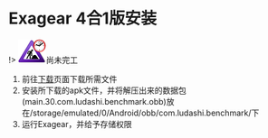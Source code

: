 # Exagear 4合1版安装

!> ![](../ConstructionClock.png)尚未完工

1. 前往[下载](/download_all.md)页面下载所需文件
2. 安装所下载的apk文件，并将解压出来的数据包(main.30.com.ludashi.benchmark.obb)放在/storage/emulated/0/Android/obb/com.ludashi.benchmark/下
3. 运行Exagear，并给予存储权限